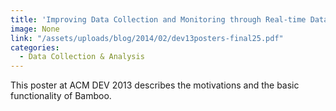 ```yaml
---
title: 'Improving Data Collection and Monitoring through Real-time Data Analysis'
image: None
link: "/assets/uploads/blog/2014/02/dev13posters-final25.pdf"
categories:
  - Data Collection & Analysis
---
```


 This poster at ACM DEV 2013 describes the motivations and the basic functionality of Bamboo.
